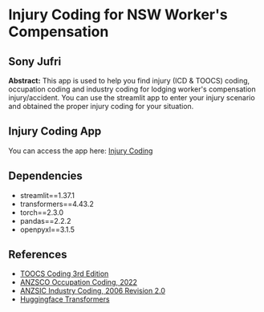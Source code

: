 # Injury Coding for NSW Worker's Compensation

## Sony Jufri

<b>Abstract:</b> This app is used to help you find injury (ICD & TOOCS) coding, occupation coding and industry coding for lodging worker's compensation injury/accident. You can use the streamlit app to enter your injury scenario and obtained the proper injury coding for your situation.

## Injury Coding App
You can access the app here: [Injury Coding](https://injurycoding.streamlit.app/)

## Dependencies

- streamlit==1.37.1
- transformers==4.43.2
- torch==2.3.0
- pandas==2.2.2
- openpyxl==3.1.5


## References

- [TOOCS Coding 3rd Edition](https://data.safeworkaustralia.gov.au/about-our-datasets/type-occurrence-classification-system-toocs-3rd-edition)
- [ANZSCO Occupation Coding, 2022](https://www.abs.gov.au/statistics/classifications/anzsco-australian-and-new-zealand-standard-classification-occupations/latest-release)
- [ANZSIC Industry Coding, 2006 Revision 2.0](https://www.abs.gov.au/statistics/classifications/australian-and-new-zealand-standard-industrial-classification-anzsic/latest-release)
- [Huggingface Transformers](https://github.com/huggingface/transformers)